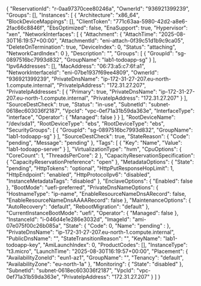 {
    "ReservationId": "r-0aa97370cee80246a",
    "OwnerId": "936921399239",
    "Groups": [],
    "Instances": [
        {
            "Architecture": "x86_64",
            "BlockDeviceMappings": [],
            "ClientToken": "771c63aa-5980-42d2-a8e6-2fac66c8846f",
            "EbsOptimized": false,
            "EnaSupport": true,
            "Hypervisor": "xen",
            "NetworkInterfaces": [
                {
                    "Attachment": {
                        "AttachTime": "2025-08-30T16:19:57+00:00",
                        "AttachmentId": "eni-attach-0f39c51d1b9c9ca05",
                        "DeleteOnTermination": true,
                        "DeviceIndex": 0,
                        "Status": "attaching",
                        "NetworkCardIndex": 0
                    },
                    "Description": "",
                    "Groups": [
                        {
                            "GroupId": "sg-0897516bc7993d832",
                            "GroupName": "lab1-todoapp-sg"
                        }
                    ],
                    "Ipv6Addresses": [],
                    "MacAddress": "06:73:a5:c7:6f:a1",
                    "NetworkInterfaceId": "eni-07be1937f69ee4809",
                    "OwnerId": "936921399239",
                    "PrivateDnsName": "ip-172-31-27-207.eu-north-1.compute.internal",
                    "PrivateIpAddress": "172.31.27.207",
                    "PrivateIpAddresses": [
                        {
                            "Primary": true,
                            "PrivateDnsName": "ip-172-31-27-207.eu-north-1.compute.internal",
                            "PrivateIpAddress": "172.31.27.207"
                        }
                    ],
                    "SourceDestCheck": true,
                    "Status": "in-use",
                    "SubnetId": "subnet-0618ec603036f2187",
                    "VpcId": "vpc-0ef71a31b59da363e",
                    "InterfaceType": "interface",
                    "Operator": {
                        "Managed": false
                    }
                }
            ],
            "RootDeviceName": "/dev/sda1",
            "RootDeviceType": "ebs",
                        "RootDeviceType": "ebs",
            "SecurityGroups": [
                {
                    "GroupId": "sg-0897516bc7993d832",
                    "GroupName": "lab1-todoapp-sg"
                }
            ],
            "SourceDestCheck": true,
            "StateReason": {
                "Code": "pending",
                "Message": "pending"
            },
            "Tags": [
                {
                    "Key": "Name",
                    "Value": "lab1-todoapp-server"
                }
            ],
            "VirtualizationType": "hvm",
            "CpuOptions": {
                "CoreCount": 1,
                "ThreadsPerCore": 2
            },
            "CapacityReservationSpecification": {
                "CapacityReservationPreference": "open"
            },
            "MetadataOptions": {
                "State": "pending",
                "HttpTokens": "optional",
                "HttpPutResponseHopLimit": 1,
                "HttpEndpoint": "enabled",
                "HttpProtocolIpv6": "disabled",
                "InstanceMetadataTags": "disabled"
            },
            "EnclaveOptions": {
                "Enabled": false
            },
            "BootMode": "uefi-preferred",
            "PrivateDnsNameOptions": {
                "HostnameType": "ip-name",
                "EnableResourceNameDnsARecord": false,
                "EnableResourceNameDnsAAAARecord": false
            },
            "MaintenanceOptions": {
                "AutoRecovery": "default",
                "RebootMigration": "default"
            },
            "CurrentInstanceBootMode": "uefi",
            "Operator": {
                "Managed": false
            },
            "InstanceId": "i-046d4e1e286e3032d",
            "ImageId": "ami-07e075f00c26b085a",
            "State": {
                "Code": 0,
                "Name": "pending"
:            },
            "PrivateDnsName": "ip-172-31-27-207.eu-north-1.compute.internal",
            "PublicDnsName": "",
            "StateTransitionReason": "",
            "KeyName": "lab1-todoapp-key",
            "AmiLaunchIndex": 0,
            "ProductCodes": [],
            "InstanceType": "t3.micro",
            "LaunchTime": "2025-08-30T16:19:57+00:00",
            "Placement": {
                "AvailabilityZoneId": "eun1-az1",
                "GroupName": "",
                "Tenancy": "default",
                "AvailabilityZone": "eu-north-1a"
            },
            "Monitoring": {
                "State": "disabled"
            },
            "SubnetId": "subnet-0618ec603036f2187",
            "VpcId": "vpc-0ef71a31b59da363e",
            "PrivateIpAddress": "172.31.27.207"
        }
    ]
}

